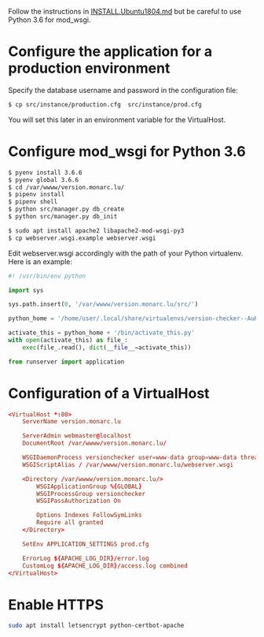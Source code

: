 
Follow the instructions in [INSTALL.Ubuntu1804.md](INSTALL.Ubuntu1804.md)
but be careful to use Python 3.6 for mod_wsgi.


# Configure the application for a production environment

Specify the database username and password in the configuration file:

```bash
$ cp src/instance/production.cfg  src/instance/prod.cfg
```

You will set this later in an environment variable for the VirtualHost.


# Configure mod_wsgi for Python 3.6

```bash
$ pyenv install 3.6.6
$ pyenv global 3.6.6
$ cd /var/wwww/version.monarc.lu/
$ pipenv install
$ pipenv shell
$ python src/manager.py db_create
$ python src/manager.py db_init
```

```bash
$ sudo apt install apache2 libapache2-mod-wsgi-py3
$ cp webserver.wsgi.example webserver.wsgi
```

Edit webserver.wsgi accordingly with the path of your Python virtualenv. Here
is an example:

```python
#! /usr/bin/env python

import sys

sys.path.insert(0, '/var/wwww/version.monarc.lu/src/')

python_home = '/home/user/.local/share/virtualenvs/version-checker--AuKpeUm'

activate_this = python_home + '/bin/activate_this.py'
with open(activate_this) as file_:
    exec(file_.read(), dict(__file__=activate_this))

from runserver import application
```


# Configuration of a VirtualHost

```conf
<VirtualHost *:80>
    ServerName version.monarc.lu

    ServerAdmin webmaster@localhost
    DocumentRoot /var/wwww/version.monarc.lu/

    WSGIDaemonProcess versionchecker user=www-data group=www-data threads=5 python-home=/home/user/.local/share/virtualenvs/version-checker--AuKpeUm/
    WSGIScriptAlias / /var/wwww/version.monarc.lu/webserver.wsgi

    <Directory /var/wwww/version.monarc.lu/>
        WSGIApplicationGroup %{GLOBAL}
        WSGIProcessGroup versionchecker
        WSGIPassAuthorization On

        Options Indexes FollowSymLinks
        Require all granted
    </Directory>

    SetEnv APPLICATION_SETTINGS prod.cfg

    ErrorLog ${APACHE_LOG_DIR}/error.log
    CustomLog ${APACHE_LOG_DIR}/access.log combined
</VirtualHost>
```


# Enable HTTPS

```bash
sudo apt install letsencrypt python-certbot-apache
```
